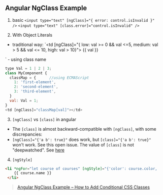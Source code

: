 ## Angular NgClass Example

1. basic
`<input type="text" [ngClass]="{ error: control.isInvalid }" />`
`<input type="text" [class.error]="control.isInvalid" />`

2. With Object Literals

- traditional way: `<td [ngClass]="{ low: val >= 0 && val <=5, medium: val > 5 && val <= 10, high: val > 10}">
  {{ val }}
</td>`
- using class name

```javascript
type Val = 1 | 2 | 3;
class MyComponent {
  classMap = {      //using ECMAScript
    1: 'first-element',
    2: 'second-element',
    3: 'third-element',
  }
  val: Val = 1;
}
<td [ngClass]="classMap[val]"></td>
```

3. `[ngClass]` vs `[class]` in angular

- The `[class]` is almost backward-compatible with `[ngClass]`, with some discrepancies:
- `[ngClass]="{'a b': true}"` does work, but `[class]="{'a b': true}"` won't work. See this open issue.
The value of `[class]` is not "deepwatched". See [here](https://hackmd.io/jzDc7hIDTdWtQblv2TbL9A)

4. `[ngStyle]`

```html
<li *ngFor="let course of courses" [ngStyle]="{'color': course.color, 'font-size':'24px'}">
    {{ course.name }}
 </li>
```

> [Angular NgClass Example – How to Add Conditional CSS Classes](https://www.freecodecamp.org/news/angular-ngclass-example/)
